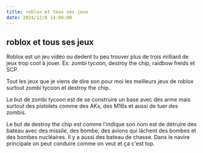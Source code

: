 ```yaml
---
title: roblox et tous ses jeux
date: 2024/12/8 14:00:00
---
```

## roblox et tous ses jeux ##
Roblox est un jeu vidéo ou dedent tu peu trouver plus de trois milliard de jeux trop cool à jouer. Ex: zombi tycoon, destroy the chip, raidbow freids et SCP.

Tout les jeux que je viens de dire son pour moi les meilleurs jeux de roblox surtout zombi tycoon et destroy the chip.

 Le but de zombi tycoon est de se construire un base avec des arme mais surtout des pistolets comme des AKs, des M16s et aussi de tuer des zombis.

Le but de destroy the chip est comme l'indique son nom est de détruire des bateau avec des missile, des bombe, des avions qui lâchent des bombes et des bombes nucléaires. Il y a aussi des bateau de chasse. Dans le navire principale on peut conduire comme on veut et ça c'est top.





 